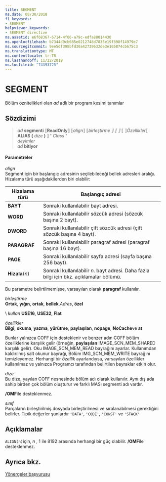 ```yaml
---
title: SEGMENT
ms.date: 08/30/2018
f1_keywords:
- SEGMENT
helpviewer_keywords:
- SEGMENT directive
ms.assetid: e6f68367-6714-4f06-a79c-edfa88014430
ms.openlocfilehash: b7344d9cb685e0212748d7835e19f398f14979e7
ms.sourcegitcommit: 9ee5df398bfd30a42739632de3e165874cb675c3
ms.translationtype: MT
ms.contentlocale: tr-TR
ms.lasthandoff: 11/22/2019
ms.locfileid: "74393725"
---
```

# <a name="segment"></a>SEGMENT

Bölüm öznitelikleri olan *ad* adlı bir program kesimi tanımlar

## <a name="syntax"></a>Sözdizimi

> *ad* **segmenti** ⟦**ReadOnly**⟧ ⟦*align*⟧ ⟦*birleştirme* *⟧ ⟦ ⟧* ⟦ ⟧*Özellikler*⟦ **ALIAS (** _dize_ **)** ⟧ __'__ *Class* __'__ \
> *deyimler*\
> *ad* **bitiyor**

#### <a name="parameters"></a>Parametreler

*align*<br/>
Segment için bir başlangıç adresinin seçilebileceği bellek adresleri aralığı. Hizalama türü aşağıdakilerden biri olabilir:

|Hizalama türü|Başlangıç adresi|
|----------------|----------------------|
|**BAYT**|Sonraki kullanılabilir bayt adresi.|
|**WORD**|Sonraki kullanılabilir sözcük adresi (sözcük başına 2 bayt).|
|**DWORD**|Sonraki kullanılabilir çift sözcük adresi (çift sözcük başına 4 bayt).|
|**PARAGRAF**|Sonraki kullanılabilir paragraf adresi (paragraf başına 16 bayt).|
|**PAGE**|Sonraki kullanılabilir sayfa adresi (sayfa başına 256 bayt).|
|**Hizala**(*n*)|Sonraki kullanılabilir *n*. bayt adresi. Daha fazla bilgi için bkz. açıklamalar bölümü.|

Bu parametre belirtilmemişse, varsayılan olarak **paragraf** kullanılır.

*birleştirme*\
**Ortak**, **yığın**, **ortak**, **bellek**,<em>Adres</em>, **özel**

\ *kullan*
**USE16**, **USE32**, **Flat**

*özellikler*\
**Bilgi**, **okuma**, **yazma**, **yürütme**, **paylaşılan**, **nopage**, **NoCache**ve **at**

Bunlar yalnızca COFF için desteklenir ve benzer adın COFF bölüm özelliklerine karşılık gelir (örneğin, **paylaşılan** IMAGE_SCN_MEM_SHARED karşılık gelir). Oku IMAGE_SCN_MEM_READ bayrağını ayarlar. Kullanımdan kaldırılmış salt okunur bayrağı, Bölüm IMG_SCN_MEM_WRITE bayrağını temizleyemez. Herhangi bir *özellik* ayarlandıysa, varsayılan özellikler kullanılmaz ve yalnızca Programcı tarafından belirtilen bayraklar etkin olur.

_dize_\
Bu dize, yayılan COFF nesnesinde bölüm adı olarak kullanılır.  Aynı dış ada sahip birden çok bölüm oluşturur ve farklı MASı segmenti adı vardır.

**/OMF**ile desteklenmez.

*sınıf*\
Parçaların birleştirilmiş dosyada birleştirilmesi ve sıralanabilmesi gerektiğini belirler. Tipik değerler şunlardır `'DATA'`, `'CODE'`, `'CONST'` ve `'STACK'`

## <a name="remarks"></a>Açıklamalar

`ALIGN(n)`için, *n* , 1 ile 8192 arasında herhangi bir güç olabilir. **/OMF**ile desteklenmez.

## <a name="see-also"></a>Ayrıca bkz.

[Yönergeler başvurusu](directives-reference.md)
